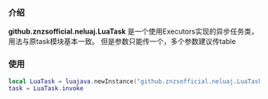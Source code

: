 ### 介绍
**github.znzsofficial.neluaj.LuaTask**
是一个使用Executors实现的异步任务类，用法与原task模块基本一致。
但是参数只能传一个，多个参数建议传table

### 使用

```lua
local LuaTask = luajava.newInstance("github.znzsofficial.neluaj.LuaTask", activity)
task = LuaTask.invoke
```